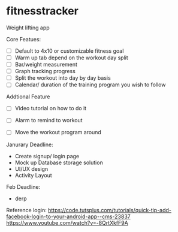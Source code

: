 # fitnesstracker
Weight lifting app

Core Featues:
- [ ] Default to 4x10 or customizable fitness goal
- [ ] Warm up tab depend on the workout day split
- [ ] Bar/weight measurement 
- [ ] Graph tracking progress 
- [ ] Split the workout into day by day basis 
- [ ] Calendar/ duration of the training program you wish to follow

Addtional Feature 
- [ ] Video tutorial on how to do it 
- [ ] Alarm to remind to workout 
- [ ] Move the workout program around 


Janurary Deadline:
  + Create signup/ login page 
  + Mock up Database storage solution 
  + UI/UX design
  + Activity Layout

Feb Deadline:
  + derp


Reference
login:
https://code.tutsplus.com/tutorials/quick-tip-add-facebook-login-to-your-android-app--cms-23837
https://www.youtube.com/watch?v=-8QrtXkfF9A
